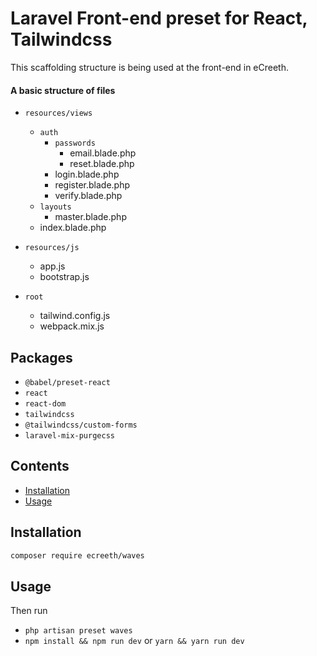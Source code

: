 # Laravel Front-end preset for React, Tailwindcss

This scaffolding structure is being used at the front-end in eCreeth.

#### A basic structure of files
- `resources/views`
  - `auth`
    - `passwords`
      - email.blade.php
      - reset.blade.php
    - login.blade.php
    - register.blade.php 
    - verify.blade.php
  - `layouts`
    - master.blade.php
  - index.blade.php
  
- `resources/js`
  - app.js
  - bootstrap.js
  
- `root`
  - tailwind.config.js
  - webpack.mix.js
## Packages
- `@babel/preset-react`
- `react`
- `react-dom`
- `tailwindcss`
- `@tailwindcss/custom-forms`
- `laravel-mix-purgecss`

## Contents

- [Installation](#installation)
- [Usage](#usage)

## Installation
```bash
composer require ecreeth/waves
```
## Usage
Then run 
- `php artisan preset waves`
- `npm install && npm run dev` or `yarn && yarn run dev`

